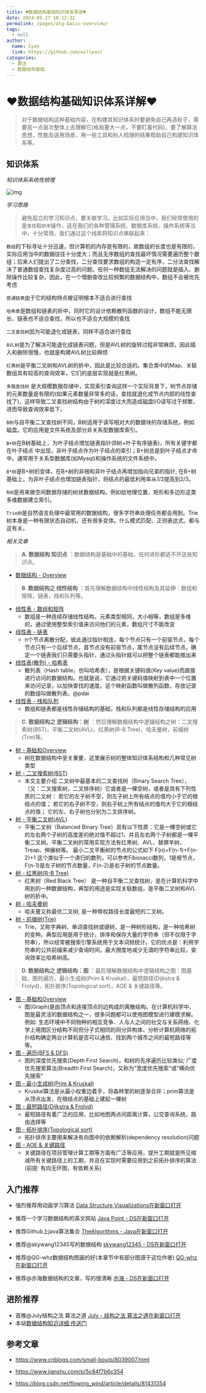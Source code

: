 ```yaml
---
title: ♥数据结构基础知识体系导读♥
date: 2024-05-27 18:12:32
permalink: /pages/alg-basic-overview/
tags: 
  - null
author: 
  name: Cyan
  link: https://github.com/willpast
categories: 
  - 算法
  - 数据结构基础
---
```

# ♥数据结构基础知识体系详解♥

> 对于数据结构这种基础内容，在构建其知识体系时要避免自己再造轮子，需要高一点层次整体上去理解它(格局要大一点，不要盯着代码)，要了解算法思想，性能及适用场景，用一些工具和别人梳理的结果帮助自己构建知识体系等。

## 知识体系

 _知识体系系统性梳理_

![img](https://cdn.jsdelivr.net/gh/willpast/image/blog/ka_java/alg-overview-x.png)

 _学习思路_

>
> 避免孤立的学习知识点，要关联学习。比如实际应用当中，我们经常使用的是`查找`和`排序`操作，这在我们的各种管理系统、数据库系统、操作系统等当中，十分常用，我们通过这个线索将知识点串联起来：

`数组`的下标寻址十分迅速，但计算机的内存是有限的，故数组的长度也是有限的，实际应用当中的数据往往十分庞大；而且无序数组的查找最坏情况需要遍历整个数组；后来人们提出了二分查找，二分查找要求数组的构造一定有序，二分法查找解决了普通数组查找复杂度过高的问题。任何一种数组无法解决的问题就是插入、删除操作比较复杂，因此，在一个增删查改比较频繁的数据结构中，数组不会被优先考虑

`普通链表`由于它的结构特点被证明根本不适合进行查找

`哈希表`是数组和链表的折中，同时它的设计依赖散列函数的设计，数组不能无限长、链表也不适合查找，所以也不适合大规模的查找

`二叉查找树`因为可能退化成链表，同样不适合进行查找

`AVL树`是为了解决可能退化成链表问题，但是AVL树的旋转过程非常麻烦，因此插入和删除很慢，也就是构建AVL树比较麻烦

`红黑树`是平衡二叉树和AVL树的折中，因此是比较合适的。集合类中的Map、关联数组具有较高的查询效率，它们的底层实现就是红黑树。

`多路查找树`
是大规模数据存储中，实现索引查询这样一个实际背景下，树节点存储的元素数量是有限的(如果元素数量非常多的话，查找就退化成节点内部的线性查找了)，这样导致二叉查找树结构由于树的深度过大而造成磁盘I/O读写过于频繁，进而导致查询效率低下。

`B树`与自平衡二叉查找树不同，B树适用于读写相对大的数据块的存储系统，例如磁盘。它的应用是文件系统及部分非关系型数据库索引。

`B+树`在B树基础上，为叶子结点增加链表指针(B树+叶子有序链表)，所有关键字都在叶子结点
中出现，非叶子结点作为叶子结点的索引；B+树总是到叶子结点才命中。通常用于关系型数据库(如Mysql)和操作系统的文件系统中。

`B*树`是B+树的变体，在B+树的非根和非叶子结点再增加指向兄弟的指针,
在B+树基础上，为非叶子结点也增加链表指针，将结点的最低利用率从1/2提高到2/3。

`R树`是用来做空间数据存储的树状数据结构。例如给地理位置，矩形和多边形这类多维数据建立索引。

`Trie树`是自然语言处理中最常用的数据结构，很多字符串处理任务都会用到。Trie树本身是一种有限状态自动机，还有很多变体。什么模式匹配、正则表达式，都与这有关。

 _相关文章_

> **A. 数据结构 知识点** ：数据结构是基础中的基础，任何进阶都逃不开这些知识点。

  * [数据结构 - Overview](/pages/alg-basic-overview)

> **B. 数据结构之 线性结构** ：首先理解数据结构中线性结构及其延伸：数组和矩阵，链表，栈和队列等。

  * [线性表 - 数组和矩阵](/pages/alg-basic-array)
    * 数组是一种连续存储线性结构，元素类型相同，大小相等，数组是多维的，通过使用整型索引值来访问他们的元素，数组尺寸不能改变
  * [线性表 - 链表](/pages/alg-basic-linklist)
    * n个节点离散分配，彼此通过指针相连，每个节点只有一个前驱节点，每个节点只有一个后续节点，首节点没有前驱节点，尾节点没有后续节点。确定一个链表我们只需要头指针，通过头指针就可以把整个链表都能推出来
  * [线性表(散列) - 哈希表](/pages/alg-basic-hashtable)
    * 散列表（Hash table，也叫哈希表），是根据关键码值(Key value)而直接进行访问的数据结构。也就是说，它通过把关键码值映射到表中一个位置来访问记录，以加快查找的速度。这个映射函数叫做散列函数，存放记录的数组叫做散列表。@pdai
  * [线性表 - 栈和队列](/pages/alg-basic-stack_queue)
    * 数组和链表都是线性存储结构的基础，栈和队列都是线性存储结构的应用

> **C. 数据结构之 逻辑结构：树** ：然后理解数据结构中逻辑结构之树：二叉搜索树(BST)，平衡二叉树(AVL)，红黑树(R-B
> Tree)，哈夫曼树，前缀树(Trie)等。

  * [树 - 基础和Overview](/pages/alg-basic-tree)
    * 树在数据结构中至关重要，这里展示树的整体知识体系结构和几种常见树类型
  * [树 - 二叉搜索树(BST)](/pages/alg-basic-tree-search)
    * 本文主要介绍 二叉树中最基本的二叉查找树（Binary Search Tree），（又：二叉搜索树，二叉排序树）它或者是一棵空树，或者是具有下列性质的二叉树： 若它的左子树不空，则左子树上所有结点的值均小于它的根结点的值； 若它的右子树不空，则右子树上所有结点的值均大于它的根结点的值； 它的左、右子树也分别为二叉排序树。
  * [树 - 平衡二叉树(AVL)](/pages/alg-basic-tree-balance)
    * 平衡二叉树（Balanced Binary Tree）具有以下性质：它是一棵空树或它的左右两个子树的高度差的绝对值不超过1，并且左右两个子树都是一棵平衡二叉树。平衡二叉树的常用实现方法有红黑树、AVL、替罪羊树、Treap、伸展树等。 最小二叉平衡树的节点的公式如下 F(n)=F(n-1)+F(n-2)+1 这个类似于一个递归的数列，可以参考Fibonacci数列，1是根节点，F(n-1)是左子树的节点数量，F(n-2)是右子树的节点数量。
  * [树 - 红黑树(R-B Tree)](/pages/alg-basic-tree-redblack)
    * 红黑树（Red Black Tree） 是一种自平衡二叉查找树，是在计算机科学中用到的一种数据结构，典型的用途是实现关联数组，是平衡二叉树和AVL树的折中。
  * [树 - 哈夫曼树](/pages/alg-basic-tree-hafman)
    * 哈夫曼又称最优二叉树, 是一种带权路径长度最短的二叉树。
  * [树 - 前缀树(Trie)](/pages/alg-basic-tree-trie)
    * Trie，又称字典树、单词查找树或键树，是一种树形结构，是一种哈希树的变种。典型应用是用于统计，排序和保存大量的字符串（但不仅限于字符串），所以经常被搜索引擎系统用于文本词频统计。它的优点是：利用字符串的公共前缀来减少查询时间，最大限度地减少无谓的字符串比较，查询效率比哈希树高。

> **D. 数据结构之 逻辑结构：图** ：最后理解数据结构中逻辑结构之图：图基础，图的遍历，最小生成树(Prim &
> Kruskal)，最短路径(Dijkstra & Frolyd)，拓扑排序(Topological sort)，AOE & 关键路径等。

  * [图 - 基础和Overview](/pages/alg-basic-graph)
    * 图(Graph)是由顶点和连接顶点的边构成的离散结构。在计算机科学中，图是最灵活的数据结构之一，很多问题都可以使用图模型进行建模求解。例如: 生态环境中不同物种的相互竞争、人与人之间的社交与关系网络、化学上用图区分结构不同但分子式相同的同分异构体、分析计算机网络的拓扑结构确定两台计算机是否可以通信、找到两个城市之间的最短路径等等。
  * [图 - 遍历(BFS & DFS)](/pages/alg-basic-graph-bfs-dfs)
    * 图的深度优先搜索(Depth First Search)，和树的先序遍历比较类似; 广度优先搜索算法(Breadth First Search)，又称为"宽度优先搜索"或"横向优先搜索"
  * [图 - 最小生成树(Prim & Kruskal)](/pages/alg-basic-graph-min-tree)
    * Kruskal算法是从最小权重边着手，将森林里的树逐渐合并；prim算法是从顶点出发，在根结点的基础上建起一棵树
  * [图 - 最短路径(Dijkstra & Frolyd)](/pages/alg-basic-graph-min-distance)
    * 最短路径有着广泛的应用，比如地图两点间距离计算，公交查询系统，路由选择等
  * [图 - 拓扑排序(Topological sort)](/pages/alg-basic-graph-topo-sort)
    * 拓扑排序主要用来解决有向图中的依赖解析(dependency resolution)问题
  * [图 - AOE & 关键路径](/pages/alg-basic-graph-aoe)
    * 关键路径在项目管理计算工期等方面有广泛等应用，提升工期就是所见缩减所有关键路径上的工期，并且在实现时需要应用到之前拓扑排序的算法(前提: 有向无环图，有依赖关系)

## 入门推荐

  * 强烈推荐用动画学习算法 [Data Structure Visualizations在新窗口打开](https://www.cs.usfca.edu/~galles/visualization/Algorithms.html)

  * 推荐一个学习数据结构的英文网站 [Java Point - DS在新窗口打开](https://www.javatpoint.com/data-structure-tutorial)

  * 推荐Github上java算法集合 [TheAlgorithms - Java在新窗口打开](https://github.com/TheAlgorithms/Java)

  * 推荐@skywang12345写的数据结构 [skywang12345 - DS在新窗口打开](https://www.cnblogs.com/skywang12345/p/3603935.html)

  * 推荐@QG-whz数据结构图画的好(本章节中有部分图源于这位作者) [QG-whz在新窗口打开](https://www.cnblogs.com/QG-whz/p/5170147.html)

  * 推荐@亦海数据结构的文章，写的很清晰 [亦海 - DS在新窗口打开](https://www.cnblogs.com/lisen10/category/1415992.html)

## 进阶推荐

  * 首推@July结构之法 算法之道 [July - 结构之法 算法之道在新窗口打开](https://blog.csdn.net/v_JULY_v)
  * 本站[数据结构知识详细 传送门](/pages/ef847c/)

## 参考文章

  * https://www.cnblogs.com/small-boy/p/8039007.html

  * https://www.jianshu.com/p/5c84f7b6c354

  * https://blog.csdn.net/flowing_wind/article/details/81431354

 
